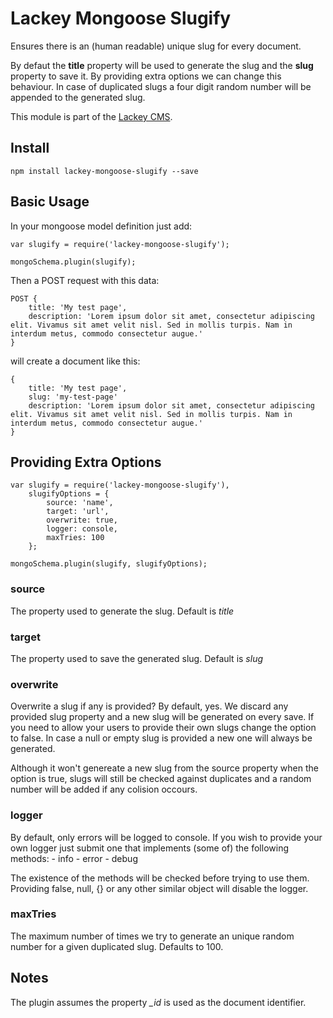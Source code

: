 # Lackey Mongoose Slugify

Ensures there is an (human readable) unique slug for every document.

By defaut the **title** property will be used to generate the slug and the **slug** property to save it. By providing extra options we can change this behaviour. In case of duplicated slugs a four digit random number will be appended to the generated slug.

This module is part of the [Lackey CMS](http://lackey.io).

## Install

	npm install lackey-mongoose-slugify --save

## Basic Usage

In your mongoose model definition just add:

	var slugify = require('lackey-mongoose-slugify');

	mongoSchema.plugin(slugify);

Then a POST request with this data:
	
	POST {
		title: 'My test page',
		description: 'Lorem ipsum dolor sit amet, consectetur adipiscing elit. Vivamus sit amet velit nisl. Sed in mollis turpis. Nam in interdum metus, commodo consectetur augue.'
	}

will create a document like this:

	{
		title: 'My test page',
		slug: 'my-test-page'
		description: 'Lorem ipsum dolor sit amet, consectetur adipiscing elit. Vivamus sit amet velit nisl. Sed in mollis turpis. Nam in interdum metus, commodo consectetur augue.'
	}

## Providing Extra Options

	var slugify = require('lackey-mongoose-slugify'),
		slugifyOptions = {
			source: 'name',
			target: 'url',
			overwrite: true,
			logger: console,
			maxTries: 100
		};

	mongoSchema.plugin(slugify, slugifyOptions);

### source
The property used to generate the slug. Default is *title*

### target
The property used to save the generated slug. Default is *slug*

### overwrite
Overwrite a slug if any is provided? By default, yes. We discard any provided slug property and a new slug will be generated on every save. If you need to allow your users to provide their own slugs change the option to false. In case a null or empty slug is provided a new one will always be generated.

Although it won't genereate a new slug from the source property when the option is true, slugs will still be checked against duplicates and a random number will be added if any colision occours.

### logger
By default, only errors will be logged to console. If you wish to provide your own logger just submit one that implements (some of) the following methods:
	- info
	- error
	- debug

The existence of the methods will be checked before trying to use them. Providing false, null, {} or any other similar object will disable the logger.

### maxTries
The maximum number of times we try to generate an unique random number for a given duplicated slug. Defaults to 100.

## Notes
The plugin assumes the property *_id* is used as the document identifier. 
